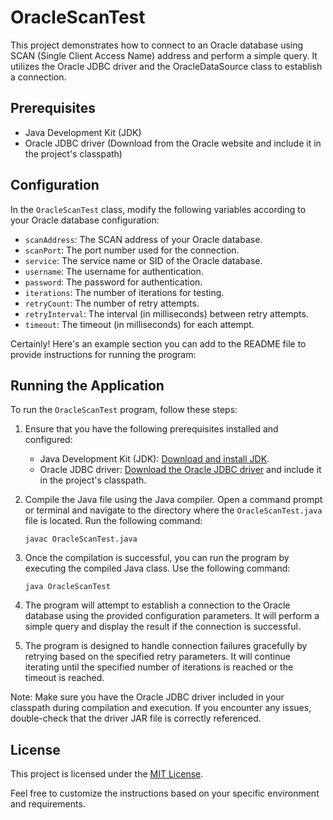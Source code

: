 # OracleScanTest

This project demonstrates how to connect to an Oracle database using SCAN (Single Client Access Name) address and perform a simple query. It utilizes the Oracle JDBC driver and the OracleDataSource class to establish a connection.

## Prerequisites

- Java Development Kit (JDK)
- Oracle JDBC driver (Download from the Oracle website and include it in the project's classpath)

## Configuration

In the `OracleScanTest` class, modify the following variables according to your Oracle database configuration:

- `scanAddress`: The SCAN address of your Oracle database.
- `scanPort`: The port number used for the connection.
- `service`: The service name or SID of the Oracle database.
- `username`: The username for authentication.
- `password`: The password for authentication.
- `iterations`: The number of iterations for testing.
- `retryCount`: The number of retry attempts.
- `retryInterval`: The interval (in milliseconds) between retry attempts.
- `timeout`: The timeout (in milliseconds) for each attempt.

Certainly! Here's an example section you can add to the README file to provide instructions for running the program:

## Running the Application

To run the `OracleScanTest` program, follow these steps:

1. Ensure that you have the following prerequisites installed and configured:
   - Java Development Kit (JDK): [Download and install JDK](https://www.oracle.com/java/technologies/javase-jdk11-downloads.html).
   - Oracle JDBC driver: [Download the Oracle JDBC driver](https://www.oracle.com/database/technologies/appdev/jdbc-downloads.html) and include it in the project's classpath.

2. Compile the Java file using the Java compiler. Open a command prompt or terminal and navigate to the directory where the `OracleScanTest.java` file is located. Run the following command:
   ```
   javac OracleScanTest.java
   ```

3. Once the compilation is successful, you can run the program by executing the compiled Java class. Use the following command:
   ```
   java OracleScanTest
   ```

4. The program will attempt to establish a connection to the Oracle database using the provided configuration parameters. It will perform a simple query and display the result if the connection is successful.

5. The program is designed to handle connection failures gracefully by retrying based on the specified retry parameters. It will continue iterating until the specified number of iterations is reached or the timeout is reached.

Note: Make sure you have the Oracle JDBC driver included in your classpath during compilation and execution. If you encounter any issues, double-check that the driver JAR file is correctly referenced.

## License

This project is licensed under the [MIT License](LICENSE).

Feel free to customize the instructions based on your specific environment and requirements.
